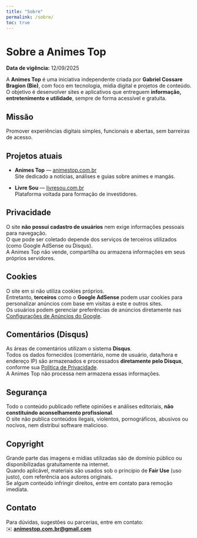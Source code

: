 ```yaml
---
title: "Sobre"
permalink: /sobre/
toc: true
---
```


# Sobre a Animes Top

**Data de vigência:** 12/09/2025

A **Animes Top** é uma iniciativa independente criada por **Gabriel Cossare Bragion (Bie)**, com foco em tecnologia, mídia digital e projetos de conteúdo.  
O objetivo é desenvolver sites e aplicativos que entreguem **informação, entretenimento e utilidade**, sempre de forma acessível e gratuita.

## Missão
Promover experiências digitais simples, funcionais e abertas, sem barreiras de acesso.

## Projetos atuais

- **Animes Top** — [animestop.com.br](https://animestop.com.br)  
  Site dedicado a notícias, análises e guias sobre animes e mangás.

- **Livre Sou** — [livresou.com.br](https://livresou.com.br)  
  Plataforma voltada para formação de investidores.

## Privacidade
O site **não possui cadastro de usuários** nem exige informações pessoais para navegação.  
O que pode ser coletado depende dos serviços de terceiros utilizados (como Google AdSense ou Disqus).  
A Animes Top não vende, compartilha ou armazena informações em seus próprios servidores.

## Cookies
O site em si não utiliza cookies próprios.  
Entretanto, **terceiros** como o **Google AdSense** podem usar cookies para personalizar anúncios com base em visitas a este e outros sites.  
Os usuários podem gerenciar preferências de anúncios diretamente nas [Configurações de Anúncios do Google](https://adssettings.google.com/).

## Comentários (Disqus)
As áreas de comentários utilizam o sistema **Disqus**.  
Todos os dados fornecidos (comentário, nome de usuário, data/hora e endereço IP) são armazenados e processados **diretamente pelo Disqus**, conforme sua [Política de Privacidade](https://help.disqus.com/en/articles/1717103-disqus-privacy-policy).  
A Animes Top não processa nem armazena essas informações.

## Segurança
Todo o conteúdo publicado reflete opiniões e análises editoriais, **não constituindo aconselhamento profissional**.  
O site não publica conteúdos ilegais, violentos, pornográficos, abusivos ou nocivos, nem distribui software malicioso.

## Copyright
Grande parte das imagens e mídias utilizadas são de domínio público ou disponibilizadas gratuitamente na internet.  
Quando aplicável, materiais são usados sob o princípio de **Fair Use** (uso justo), com referência aos autores originais.  
Se algum conteúdo infringir direitos, entre em contato para remoção imediata.

## Contato
Para dúvidas, sugestões ou parcerias, entre em contato:  
✉️ **animestop.com.br@gmail.com**
